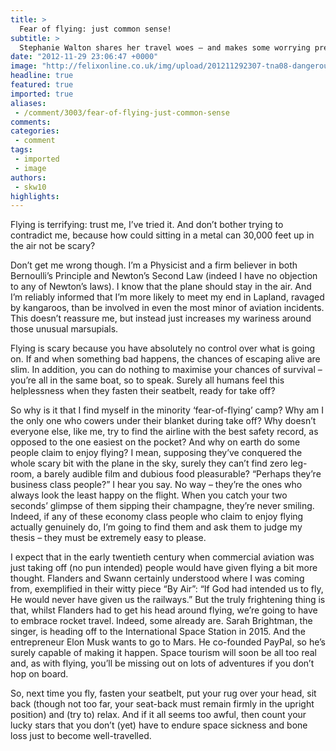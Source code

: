 ```yaml
---
title: >
  Fear of flying: just common sense!
subtitle: >
  Stephanie Walton shares her travel woes – and makes some worrying predictions for the future
date: "2012-11-29 23:06:47 +0000"
image: "http://felixonline.co.uk/img/upload/201211292307-tna08-dangerous-planes.jpg"
headline: true
featured: true
imported: true
aliases:
 - /comment/3003/fear-of-flying-just-common-sense
comments:
categories:
 - comment
tags:
 - imported
 - image
authors:
 - skw10
highlights:
---
```


Flying is terrifying: trust me, I’ve tried it. And don’t bother trying to contradict me, because how could sitting in a metal can 30,000 feet up in the air not be scary?

Don’t get me wrong though. I’m a Physicist and a firm believer in both Bernoulli’s Principle and Newton’s Second Law (indeed I have no objection to any of Newton’s laws). I know that the plane should stay in the air. And I’m reliably informed that I’m more likely to meet my end in Lapland, ravaged by kangaroos, than be involved in even the most minor of aviation incidents. This doesn’t reassure me, but instead just increases my wariness around those unusual marsupials.

Flying is scary because you have absolutely no control over what is going on. If and when something bad happens, the chances of escaping alive are slim. In addition, you can do nothing to maximise your chances of survival – you’re all in the same boat, so to speak. Surely all humans feel this helplessness when they fasten their seatbelt, ready for take off?

So why is it that I find myself in the minority ‘fear-of-flying’ camp? Why am I the only one who cowers under their blanket during take off? Why doesn’t everyone else, like me, try to find the airline with the best safety record, as opposed to the one easiest on the pocket? And why on earth do some people claim to enjoy flying? I mean, supposing they’ve conquered the whole scary bit with the plane in the sky, surely they can’t find zero leg-room, a barely audible film and dubious food pleasurable? “Perhaps they’re business class people?” I hear you say. No way – they’re the ones who always look the least happy on the flight. When you catch your two seconds’ glimpse of them sipping their champagne, they’re never smiling. Indeed, if any of these economy class people who claim to enjoy flying actually genuinely do, I’m going to find them and ask them to judge my thesis – they must be extremely easy to please.

I expect that in the early twentieth century when commercial aviation was just taking off (no pun intended) people would have given flying a bit more thought. Flanders and Swann certainly understood where I was coming from, exemplified in their witty piece “By Air”: “If God had intended us to fly, He would never have given us the railways.” But the truly frightening thing is that, whilst Flanders had to get his head around flying, we’re going to have to embrace rocket travel. Indeed, some already are. Sarah Brightman, the singer, is heading off to the International Space Station in 2015. And the entrepreneur Elon Musk wants to go to Mars. He co-founded PayPal, so he’s surely capable of making it happen. Space tourism will soon be all too real and, as with flying, you’ll be missing out on lots of adventures if you don’t hop on board.

So, next time you fly, fasten your seatbelt, put your rug over your head, sit back (though not too far, your seat-back must remain firmly in the upright position) and (try to) relax. And if it all seems too awful, then count your lucky stars that you don’t (yet) have to endure space sickness and bone loss just to become well-travelled.

